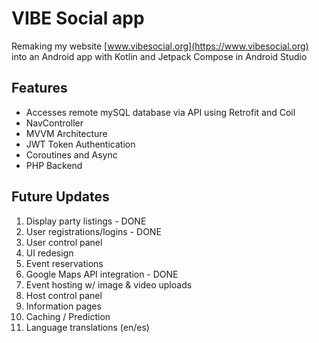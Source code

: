 VIBE Social app
==================================

Remaking my website [www.vibesocial.org](https://www.vibesocial.org) into an Android app with Kotlin and Jetpack Compose in Android Studio


Features
--------------

- Accesses remote mySQL database via API using Retrofit and Coil
- NavController
- MVVM Architecture
- JWT Token Authentication
- Coroutines and Async
- PHP Backend


Future Updates
---------------

1. Display party listings - DONE
2. User registrations/logins - DONE
3. User control panel
4. UI redesign
5. Event reservations
6. Google Maps API integration - DONE
7. Event hosting w/ image & video uploads
8. Host control panel
9. Information pages
10. Caching / Prediction
11. Language translations (en/es)